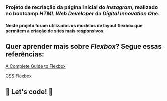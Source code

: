 ### Projeto de recriação da página inicial do *Instagram*, realizado no bootcamp *HTML Web Developer* da *Digital Innovation One*.
#### Neste projeto foram utilizados os modelos de layout flexbox que permitem a criação de sites mais responsivos.

## Quer aprender mais sobre *Flexbox*? Segue essas referências:

 [A Complete Guide to Flexbox](https://css-tricks.com/snippets/css/a-guide-to-flexbox/)
 
 
 [CSS Flexbox](https://www.w3schools.com/css/css3_flexbox.asp)
 
 ## 🚀 Let's code! 🚀
